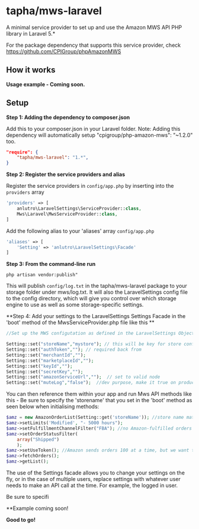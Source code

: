 # tapha/mws-laravel
A minimal service provider to set up and use the Amazon MWS API PHP library in Laravel 5.*

For the package dependency that supports this service provider, check https://github.com/CPIGroup/phpAmazonMWS


## How it works


**Usage example - Coming soon.**


## Setup
**Step 1: Adding the dependency to composer.json**

Add this to your composer.json in your Laravel folder.
Note: Adding this dependency will automatically setup "cpigroup/php-amazon-mws": "~1.2.0" too.

```json
"require": {
    "tapha/mws-laravel": "1.*",
}
```

**Step 2: Register the service providers and alias**

Register the service providers in ```config/app.php``` by inserting into the ```providers``` array

```php
'providers' => [
	anlutro\LaravelSettings\ServiceProvider::class,
	Mws\Laravel\MwsServiceProvider::class,
]
```

Add the following alias to your 'aliases' array ```config/app.php```

```php
'aliases' => [
	'Setting' => 'anlutro\LaravelSettings\Facade'
]
```

**Step 3: From the command-line run**

```
php artisan vendor:publish"
```

This will publish ```config/log.txt``` in the tapha/mws-laravel package to your storage folder under mws/log.txt. It will also the LaravelSettings config file to the config directory, which will give you control over which storage engine to use as well as some storage-specific settings.

**Step 4: Add your settings to the LaravelSettings Settings Facade in the 'boot' method of the MwsServiceProvider.php file like this **

```php
//Set up the MWS configutation as defined in the LaravelSettings Object by app.

Setting::set("storeName","mystore"); // this will be key for store config, you pass this as an option in setstore() 
Setting::set("authToken",""); // required back from 
Setting::set("merchantId","");  
Setting::set("marketplaceId","");  
Setting::set("keyId","");  
Setting::set("secretKey","");  
Setting::set("amazonServiceUrl","");  // set to valid node
Setting::set("muteLog","false");  //dev purpose, make it true on production 
```

You can then reference them within your app and run Mws API methods like this - Be sure to specify the 'storename' that you set in the 'boot' method as seen below when initialising methods: 

```php
$amz = new AmazonOrderList(Setting::get('storeName')); //store name matches the array key in the settings
$amz->setLimits('Modified', "- 5000 hours");
$amz->setFulfillmentChannelFilter("FBA"); //no Amazon-fulfilled orders
$amz->setOrderStatusFilter(
    array("Shipped")
    ); 
$amz->setUseToken(); //Amazon sends orders 100 at a time, but we want them all
$amz->fetchOrders();
$amz->getList();
```

The use of the Settings facade allows you to change your settings on the fly, or in the case of multiple users, replace settings with whatever user needs to make an API call at the time. For example, the logged in user. 

Be sure to specifi

**Example coming soon!

**Good to go!**
